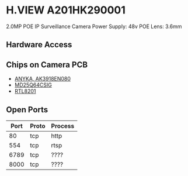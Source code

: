 # H.VIEW A201HK290001

2.0MP POE IP Surveillance Camera
Power Supply: 48v POE
Lens: 3.6mm

## Hardware Access

## Chips on Camera PCB

- [ANYKA, AK3918EN080](https://gzhls.at/blob/ldb/0/b/4/1/700cafec77419c2d7705f376c974b8d0ff72.pdf)
- [MD25Q64CSIG](https://www.gigadevice.com/datasheet/gd25q64c/)
- [RTL8201](http://realtek.info/pdf/rtl8201.pdf)

## Open Ports

|Port|Proto|Process|
|-|-|-|
|80|tcp|http|
|554|tcp|rtsp|
|6789|tcp|????|
|8000|tcp|????|
